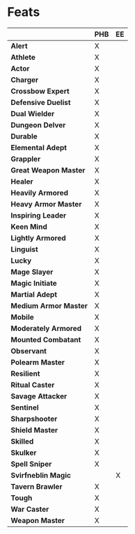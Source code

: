 # Feats

|                           |PHB|EE |
|---------------------------|---|---|
| **Alert**                 | X |
| **Athlete**               | X |
| **Actor**                 | X |
| **Charger**               | X |
| **Crossbow Expert**       | X |
| **Defensive Duelist**     | X |
| **Dual Wielder**          | X |
| **Dungeon Delver**        | X |
| **Durable**               | X |
| **Elemental Adept**       | X |
| **Grappler**              | X |
| **Great Weapon Master**   | X |
| **Healer**                | X |
| **Heavily Armored**       | X |
| **Heavy Armor Master**    | X |
| **Inspiring Leader**      | X |
| **Keen Mind**             | X |
| **Lightly Armored**       | X |
| **Linguist**              | X |
| **Lucky**                 | X |
| **Mage Slayer**           | X |
| **Magic Initiate**        | X |
| **Martial Adept**         | X |
| **Medium Armor Master**   | X |
| **Mobile**                | X |
| **Moderately Armored**    | X |
| **Mounted Combatant**     | X |
| **Observant**             | X |
| **Polearm Master**        | X |
| **Resilient**             | X |
| **Ritual Caster**         | X |
| **Savage Attacker**       | X |
| **Sentinel**              | X |
| **Sharpshooter**          | X |
| **Shield Master**         | X |
| **Skilled**               | X |
| **Skulker**               | X |
| **Spell Sniper**          | X |
| **Svirfneblin Magic**     |   | X |
| **Tavern Brawler**        | X |
| **Tough**                 | X |
| **War Caster**            | X |
| **Weapon Master**         | X |
